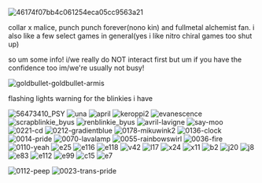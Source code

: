 ![46174f07bb4c061254eca05cc9563a21](https://github.com/user-attachments/assets/3387321c-51b8-4476-8f32-e60325d67a4d)


 collar x malice, punch punch forever(nono kin) and fullmetal alchemist fan. i also like a few select games in general(yes i like nitro chiral games too shut up)

so um some info! i/we really do NOT interact first but um if you have the confidence too im/we're usually not busy! 

![goldbullet-goldbullet-armis](https://github.com/user-attachments/assets/03cfa5d9-8ddb-4698-ba35-e55f23cc5489)


flashing lights warning for the blinkies i have



![56473410_PSY](https://github.com/user-attachments/assets/9d8c0134-4542-433a-804a-45cfa1ea6b9d)
![una](https://github.com/user-attachments/assets/ccdcdc3f-0805-47c7-be51-b8916c4ed9c5)
![april](https://github.com/user-attachments/assets/79d2b765-2ce4-47f5-90e8-c4820c181733)
![keroppi2](https://github.com/user-attachments/assets/1778c9f6-6f36-4703-bed7-217c3417ce08)
![evanescence](https://github.com/user-attachments/assets/8bf18919-778a-4619-9f89-35b815aa692d)
![scrapblinkie_byus](https://github.com/user-attachments/assets/1c226528-ac96-4c1c-9f71-997653ee2e90)
![renblinkie_byus](https://github.com/user-attachments/assets/62bdd2cd-3e10-4b33-917a-aee111a408dd)
![avril-lavigne](https://github.com/user-attachments/assets/a0cfed3c-6f20-4c3b-8182-3bed6b336841)
![say-moo](https://github.com/user-attachments/assets/557d5c82-683b-484a-bd3d-5f4dc225e0a9)
![0221-cd](https://github.com/user-attachments/assets/15ab085f-104a-49ff-adc9-37283597347c)
![0212-gradientblue](https://github.com/user-attachments/assets/dcc9ed10-fd4b-4199-9f3e-4d7314f9d750)
![0178-mikuwink2](https://github.com/user-attachments/assets/7d52b261-af84-414b-ba9f-b090fc2e8a34)
![0136-clock](https://github.com/user-attachments/assets/709889e4-fac3-4a86-9ef6-83178080085b)
![0014-pride](https://github.com/user-attachments/assets/32832235-b0ad-45fc-87b7-c116ddd351d5)
![0070-lavalamp](https://github.com/user-attachments/assets/fb7f5ca3-4a9a-4487-895a-b77891e6ef54)
![0055-rainbowswirl](https://github.com/user-attachments/assets/0e6c5779-65d8-4f4c-abcb-4f1dc74cc042)
![0036-fire](https://github.com/user-attachments/assets/3712238a-f0be-46fd-8158-e9a1a9dc11b6)
![0110-yeah](https://github.com/user-attachments/assets/408d00df-5077-4a11-ae63-2fa5797f1b05)
![e25](https://github.com/user-attachments/assets/27674dc5-f3d6-491c-915a-521061e21f6a)
![e116](https://github.com/user-attachments/assets/cc4e51c7-b567-49cb-b2d8-9535cfd05b9d)
![e118](https://github.com/user-attachments/assets/5b2f051a-c15e-4324-af03-ffcd6da74774)
![v42](https://github.com/user-attachments/assets/75de67e5-4e74-49df-9f05-e49a6cf19ceb)
![l17](https://github.com/user-attachments/assets/f2b39f31-ae9d-4591-82ea-e3c9691cc7b4)
![x24](https://github.com/user-attachments/assets/8b5261d6-abc2-4c91-a031-72e534bc691a)
![x11](https://github.com/user-attachments/assets/f8ddca00-06ac-4db2-8e57-e45c582f2573)
![b2](https://github.com/user-attachments/assets/cbfa0c4c-7a1d-4274-9616-3e02a96f9111)
![j20](https://github.com/user-attachments/assets/aa158681-a713-408a-baa0-ffd721368f72)
![j8](https://github.com/user-attachments/assets/68d221a5-7927-40af-bc9c-4f927dff84d8)
![e83](https://github.com/user-attachments/assets/fb9a3813-9312-4070-94a8-6dfe7fb56873)
![e112](https://github.com/user-attachments/assets/e667932a-14b8-484b-ae98-98e46deb6939)
![e99](https://github.com/user-attachments/assets/8e1e5f18-dc91-4bf1-8586-3575ee6b6248)
![c15](https://github.com/user-attachments/assets/7a061949-bf5b-4894-a4f0-24741cb81514)
![e7](https://github.com/user-attachments/assets/e725f8a2-a6d9-4bb9-96ca-3a31fb6ce4a2)

![0112-peep](https://github.com/user-attachments/assets/3c2c6039-3025-414a-8311-875cac0f9320)
![0023-trans-pride](https://github.com/user-attachments/assets/4865930e-d852-4e85-a6ef-f50271a4d93f)

⠀⠀ 

⠀⠀⠀

